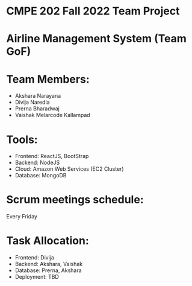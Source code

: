 # CMPE 202 Fall 2022 Team Project

# Airline Management System (Team GoF)

# Team Members:
- Akshara Narayana
- Divija Naredla
- Prerna Bharadwaj
- Vaishak Melarcode Kallampad

# Tools:
- Frontend: ReactJS, BootStrap
- Backend: NodeJS
- Cloud: Amazon Web Services (EC2 Cluster)
- Database: MongoDB

# Scrum meetings schedule:
Every Friday

# Task Allocation:
- Frontend: Divija
- Backend: Akshara, Vaishak
- Database: Prerna, Akshara
- Deployment: TBD

